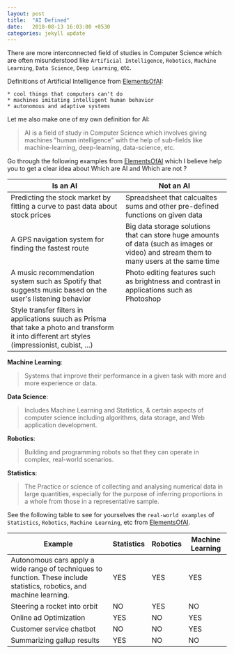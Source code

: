 ```yaml
---
layout: post
title:  "AI Defined"
date:   2018-08-13 16:03:00 +0530
categories: jekyll update
---
```

    
There are more interconnected field of studies in Computer Science which are often misunderstood like `Artificial Intelligence`, `Robotics`, `Machine Learning`, `Data Science`, `Deep Learning`, etc.

Definitions of Artificial Intelligence from [ElementsOfAI](https://www.elementsofai.com/):

    * cool things that computers can't do
    * machines imitating intelligent human behavior
    * autonomous and adaptive systems

Let me also make one of my own definition for AI:

> AI is a field of study in Computer Science which involves giving machines
> "human intelligence" with the help of sub-fields like machine-learning, deep-learning, data-science, etc.

Go through the following examples from [ElementsOfAI](https://www.elementsofai.com/) which I believe help you to get a clear idea about Which are AI and Which are not ?

Is an AI | Not an AI
------------ | -------------
Predicting the stock market by fitting a curve to past data about stock prices  | Spreadsheet that calcualtes sums and other pre-defined functions on given data
A GPS navigation system for finding the fastest route | Big data storage solutions that can store huge amounts of data (such as images or video) and stream them to many users at the same time
A music recommendation system such as Spotify that suggests music based on the user's listening behavior | Photo editing features such as brightness and contrast in applications such as Photoshop
Style transfer filters in applications suuch as Prisma that take a photo and transform it into different art styles (impressionist, cubist, ...) | 

**Machine Learning**: 

>Systems that improve their performance in a given task with more and more experience or data.

**Data Science**:

>Includes Machine Learning and Statistics, & certain aspects of computer science including algorithms, data storage,
>and Web application development.

**Robotics**:

>Building and programming robots so that they can operate in complex, real-world scenarios.

**Statistics**:

>The Practice or science of collecting and analysing numerical data in large quantities, especially for the purpose of
>inferring proportions in a whole from those in a representative sample.

See the following table to see for yourselves the `real-world examples` of `Statistics`, `Robotics`, `Machine Learning`, etc from [ElementsOfAI](https://www.elementsofai.com/). 

Example | Statistics | Robotics | Machine Learning
------------ | ------------ | ------------- | -------------
Autonomous cars apply a wide range of techniques to function. These include statistics, robotics, and machine learning. | YES | YES | YES
Steering a rocket into orbit | NO | YES | NO
Online ad Optimization | YES | NO | YES
Customer service chatbot | NO | NO | YES
Summarizing gallup results | YES | NO | NO
